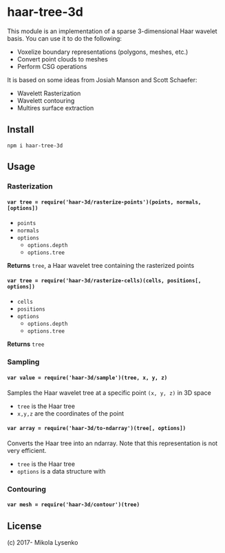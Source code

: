 # haar-tree-3d
This module is an implementation of a sparse 3-dimensional Haar wavelet basis. You can use it to do the following:

* Voxelize boundary representations (polygons, meshes, etc.)
* Convert point clouds to meshes
* Perform CSG operations

It is based on some ideas from Josiah Manson and Scott Schaefer:

* Wavelett Rasterization
* Wavelett contouring
* Multires surface extraction

## Install

```
npm i haar-tree-3d
```

## Usage

### Rasterization

#### `var tree = require('haar-3d/rasterize-points')(points, normals, [options])`

* `points`
* `normals`
* `options`
    + `options.depth`
    + `options.tree`

**Returns** `tree`, a Haar wavelet tree containing the rasterized points

#### `var tree = require('haar-3d/rasterize-cells)(cells, positions[, options])`

* `cells`
* `positions`
* `options`
    + `options.depth`
    + `options.tree`

**Returns** `tree`

### Sampling

#### `var value = require('haar-3d/sample')(tree, x, y, z)`
Samples the Haar wavelet tree at a specific point `(x, y, z)` in 3D space

* `tree` is the Haar tree
* `x,y,z` are the coordinates of the point

#### `var array = require('haar-3d/to-ndarray')(tree[, options])`
Converts the Haar tree into an ndarray.  Note that this representation is not very efficient.

* `tree` is the Haar tree
* `options` is a data structure with

### Contouring

#### `var mesh = require('haar-3d/contour')(tree)`

## License
(c) 2017- Mikola Lysenko
